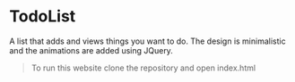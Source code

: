 # TodoList
A list that adds and views things you want to do. The design is minimalistic and the animations are added using JQuery.
> To run this website clone the repository and open index.html
